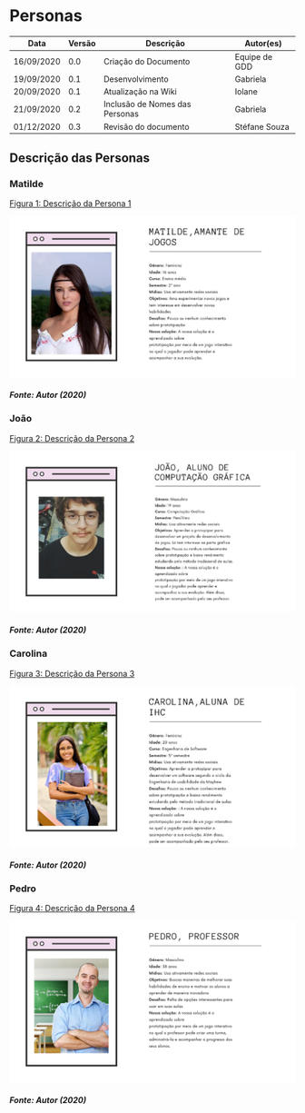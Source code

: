 # Personas

Data | Versão | Descrição | Autor(es)
---- | ---- | ----| -----
16/09/2020 | 0.0 | Criação do Documento | Equipe de GDD
19/09/2020 | 0.1 | Desenvolvimento | Gabriela
20/09/2020 | 0.1 | Atualização na Wiki | Iolane
21/09/2020 | 0.2 | Inclusão de Nomes das Personas | Gabriela
01/12/2020 | 0.3 | Revisão do documento | Stéfane Souza


## Descrição das Personas

### Matilde
[Figura 1: Descrição da Persona 1](./img/personas/persona-1.jpg)

![persona 1](./img/personas/persona-1.jpg)

##### Fonte: Autor (2020)

### João

[Figura 2:  Descrição da Persona 2](./img/personas/persona-2.jpg)

![persona 2](./img/personas/persona-2.jpg)

##### Fonte: Autor (2020)

### Carolina

[Figura 3: Descrição da Persona 3](./img/personas/persona-3.jpg)

![persona 3](./img/personas/persona-3.jpg)

##### Fonte: Autor (2020)

### Pedro

[Figura 4: Descrição da Persona 4](./img/personas/persona-4.png)

![persona 4](./img/personas/persona-4.png)

##### Fonte: Autor (2020)